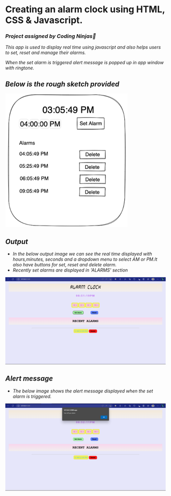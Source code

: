 <h1>Creating an alarm clock using HTML, CSS & Javascript.</h1>
<h3><i>Project assigned by Coding Ninjas🥷<i></h3>
<p>This app is used to display real time using javascript and also helps users to set, reset and manage their alarms. <p>
<p>When the set alarm is triggered alert message is popped up in app window with ringtone. </p>
<h2><b>Below is the rough sketch provided</b></h2>
<img src="https://github.com/Priyanka072001/Alarm-Clock/blob/main/Images/rough-sketch.png?raw=true">
  <h2><b>Output</b></h2>
  <ul>
 <li>In the below output image we can see the real time displayed with hours,minutes, seconds and a dropdown menu to select AM or PM.It also have buttons for set, reset and delete alarm.</li>
    <li>Recently set alarms are displayed in 'ALARMS' section</li>
 </ul>
  <img src="https://github.com/Priyanka072001/Alarm-Clock/blob/main/Images/Output.png?raw=true"> 
 <h2><b>Alert message</b></h2>
   <ul>
 <li>The below image shows the alert message displayed when the set alarm is triggered.</li>
 </ul>
   <img src="https://github.com/Priyanka072001/Alarm-Clock/blob/main/Images/Alert-message.png?raw=true">
